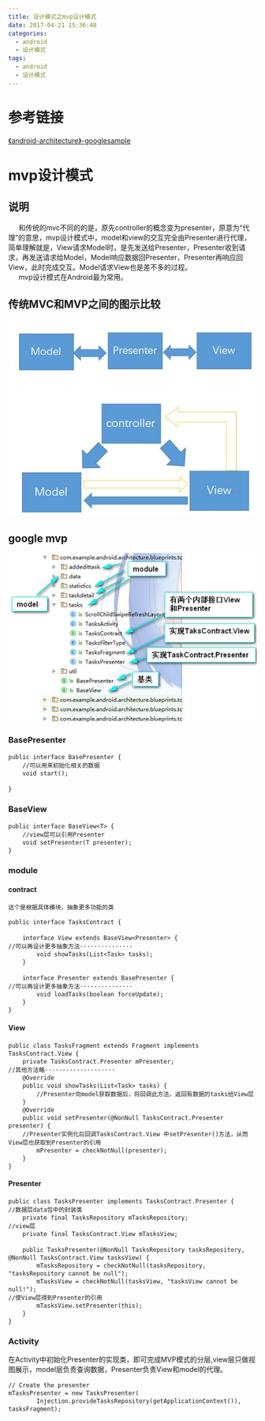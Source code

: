 ```yaml
---
title: 设计模式之mvp设计模式
date: 2017-04-21 15:36:48
categories:
  - android
  - 设计模式
tags:
  - android
  - 设计模式
---
```

# 参考链接
[《android-architecture》-googlesample](https://github.com/googlesamples/android-architecture/tree/todo-mvp/)

# mvp设计模式
## 说明
&ensp;&emsp;和传统的mvc不同的的是，原先controller的概念变为presenter，原意为“代理”的意思，mvp设计模式中，model和view的交互完全由Presenter进行代理，简单理解就是，View请求Model时，是先发送给Presenter，Presenter收到请求，再发送请求给Model，Model响应数据回Presenter，Presenter再响应回View，此时完成交互。Model请求View也是差不多的过程。  
&ensp;&emsp;mvp设计模式在Android最为常用。
<!--more-->
## 传统MVC和MVP之间的图示比较
![mvp设计模式图示](设计模式之mvp设计模式/1.jpg)
![mvc设计模式图示](设计模式之mvp设计模式/2.jpg)

## google mvp
![google todo-mvp](设计模式之mvp设计模式/3.jpg)  
### BasePresenter  
```
public interface BasePresenter {
    //可以用来初始化相关的数据
    void start();

}
```
### BaseView  
```
public interface BaseView<T> {
    //view层可以引用Presenter
    void setPresenter(T presenter);
}
```
### module
#### contract  
    这个是根据具体模块，抽象更多功能的类
```
public interface TasksContract {

    interface View extends BaseView<Presenter> {
//可以再设计更多抽象方法···············
        void showTasks(List<Task> tasks);
    }

    interface Presenter extends BasePresenter {
//可以再设计更多抽象方法···············
        void loadTasks(boolean forceUpdate);
    }
}
```
#### View
    
```
public class TasksFragment extends Fragment implements TasksContract.View {
    private TasksContract.Presenter mPresenter;
//其他方法略····················
    @Override
    public void showTasks(List<Task> tasks) {
        //Presenter向model获取数据后，将回调此方法，返回有数据的tasks给View层
    }
    @Override
    public void setPresenter(@NonNull TasksContract.Presenter presenter) {
    //Presenter实例化后回调TasksContract.View 中setPresenter()方法，从而View层也获取到Presenter的引用
        mPresenter = checkNotNull(presenter);
    }
}
```
#### Presenter
```
public class TasksPresenter implements TasksContract.Presenter {
//数据层data包中的封装类
    private final TasksRepository mTasksRepository;
//view层
    private final TasksContract.View mTasksView;

    public TasksPresenter(@NonNull TasksRepository tasksRepository, @NonNull TasksContract.View tasksView) {
        mTasksRepository = checkNotNull(tasksRepository, "tasksRepository cannot be null");
        mTasksView = checkNotNull(tasksView, "tasksView cannot be null!");
//使View层得到Presenter的引用
        mTasksView.setPresenter(this);
    }
}
```

### Activity
在Activity中初始化Presenter的实现类，即可完成MVP模式的分层,view层只做视图展示，model层负责查询数据，Presenter负责View和model的代理。
```
// Create the presenter
mTasksPresenter = new TasksPresenter(
        Injection.provideTasksRepository(getApplicationContext()), tasksFragment);

```
